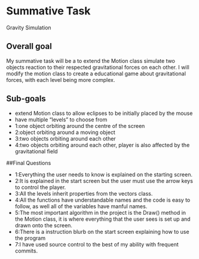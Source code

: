 # Summative Task

Gravity Simulation

## Overall goal

My summative task will be a to extend the Motion class simulate two objects reaction to their respected gravitational forces on each other. I will modify the motion class to create a educational game about gravitational forces, with each level being more complex.

## Sub-goals

* extend Motion class to allow eclipses to be initially placed by the mouse
* have multiple “levels” to choose from
* 1:one object orbiting around the centre of the screen
* 2:object orbiting around a moving object
* 3:two objects orbiting around each other
* 4:two objects orbiting around each other, player is also affected by the gravitational field

##Final Questions

* 1:Everything the user needs to know is explained on the starting screen.
* 2:It is explained in the start screen but the user must use the arrow keys to control the player.
* 3:All the levels inherit properties from the vectors class.
* 4:All the functions have understandable names and the code is easy to follow, as well all of the variables have manful names.
* 5:The most important algorithm in the project is the Draw() method in the Motion class, it is where everything that the user sees is set up and drawn onto the screen.
* 6:There is a instruction blurb on the start screen explaining how to use the program
* 7:I have used source control to the best of my ability with frequent commits.

